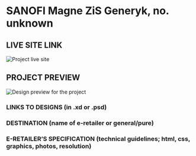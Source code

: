 # SANOFI Magne ZiS Generyk, no. unknown
<!-- please enter project number recived from PM -->

## LIVE SITE LINK 
<!-- please enter link to site preview here -->
![Project live site](./link)
## PROJECT PREVIEW
![Design preview for the project](./link)


### LINKS TO DESIGNS (in .xd or .psd)
<!-- please enter link to preview designs -->


### DESTINATION (name of e-retailer or general/pure)
<!-- please enter e-retailers name -->

### E-RETAILER’S SPECIFICATION (technical guidelines; html, css, graphics, photos, resolution)
<!-- please enter any additional comments important for the project -->
